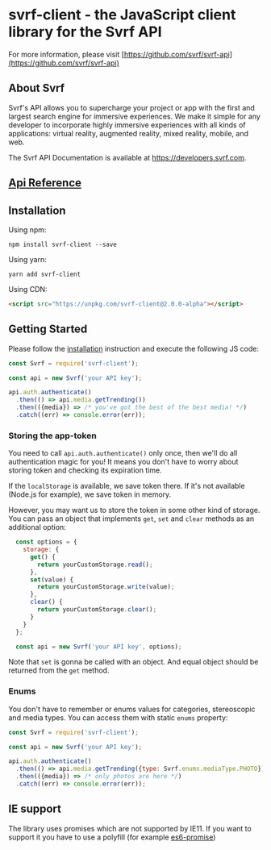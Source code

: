 # svrf-client - the JavaScript client library for the Svrf API

For more information, please visit [https://github.com/svrf/svrf-api](https://github.com/svrf/svrf-api)

## About Svrf

Svrf's API allows you to supercharge your project or app with the first and largest search engine for immersive experiences. We make it simple for any developer to incorporate highly immersive experiences with all kinds of applications: virtual reality, augmented reality, mixed reality, mobile, and web.

The Svrf API Documentation is available at <https://developers.svrf.com>.

## [Api Reference](https://github.com/Svrf/svrf-javascript-client/blob/master/docs/Api.md)

## Installation

Using npm:

```shell
npm install svrf-client --save
```

Using yarn:

```shell
yarn add svrf-client
```

Using CDN:
```html
<script src="https://unpkg.com/svrf-client@2.0.0-alpha"></script>
```

## Getting Started

Please follow the [installation](#installation) instruction and execute the following JS code:

```javascript
const Svrf = require('svrf-client');

const api = new Svrf('your API key');

api.auth.authenticate()
  .then(() => api.media.getTrending())
  .then(({media}) => /* you've got the best of the best media! */)
  .catch((err) => console.error(err));

```

### Storing the app-token

You need to call `api.auth.authenticate()` only once, then we'll do all authentication magic for you! It means you don't have to worry about storing token and checking its expiration time.

If the `localStorage` is available, we save token there. If it's not available (Node.js for example), we save token in memory.

However, you may want us to store the token in some other kind of storage. You can pass an object that implements `get`, `set` and `clear` methods as an additional option:

```javascript
  const options = {
    storage: {
      get() {
        return yourCustomStorage.read();
      },
      set(value) {
        return yourCustomStorage.write(value);
      },
      clear() {
        return yourCustomStorage.clear();
      }
    }
  };

  const api = new Svrf('your API key', options);
```

Note that `set` is gonna be called with an object. And equal object should be returned from the `get` method.

### Enums

You don't have to remember or enums values for categories, stereoscopic and media types. You can access them with static `enums` property:

```javascript
const Svrf = require('svrf-client');

const api = new Svrf('your API key');

api.auth.authenticate()
  .then(() => api.media.getTrending({type: Svrf.enums.mediaType.PHOTO}))
  .then(({media}) => /* only photos are here */)
  .catch((err) => console.error(err));
```

## IE support

The library uses promises which are not supported by IE11. If you want to support it you have to use a polyfill (for example [es6-promise](https://github.com/stefanpenner/es6-promise))
